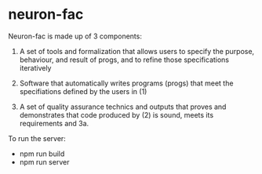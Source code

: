 # neuron-fac

Neuron-fac is made up of 3 components:

1. A set of tools and formalization that allows users to specify the purpose, behaviour, and result of progs, and to refine those specifications iteratively

2. Software that automatically writes programs (progs) that meet the specifiations defined by the users in (1)

3. A set of quality assurance technics and outputs that proves and demonstrates that code produced by (2) is sound, meets its requirements and 
  3a. 


To run the server: 
- npm run build
- npm run server